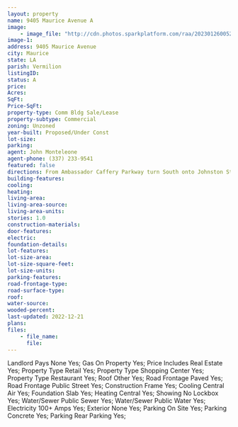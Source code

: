 ```yaml
---
layout: property
name: 9405 Maurice Avenue A
image:
    - image_file: "http://cdn.photos.sparkplatform.com/raa/20230126005256903687000000.jpg"
image-1:
address: 9405 Maurice Avenue
city: Maurice
state: LA
parish: Vermilion
listingID: 
status: A
price: 
Acres: 
SqFt: 
Price-SqFt: 
property-type: Comm Bldg Sale/Lease
property-subtype: Commercial
zoning: Unzoned
year-built: Proposed/Under Const
lot-size: 
parking: 
agent: John Monteleone
agent-phone: (337) 233-9541
featured: false
directions: From Ambassador Caffery Parkway turn South onto Johnston Street (Hwy 167) to Maurice. Johnston Street becomes Maurice Ave in Maurice. Village Station is located on the corner of Maurice Ave (US Hwy 167) at Milton Road (LA Hwy 92)
building-features: 
cooling: 
heating: 
living-area: 
living-area-source: 
living-area-units: 
stories: 1.0
construction-materials: 
door-features: 
electric: 
foundation-details: 
lot-features: 
lot-size-area: 
lot-size-square-feet: 
lot-size-units: 
parking-features: 
road-frontage-type: 
road-surface-type: 
roof: 
water-source: 
wooded-percent: 
last-updated: 2022-12-21
plans: 
files:
    - file_name:
      file:
---
```

Landlord Pays	None	Yes;
Gas	On Property	Yes;
Price Includes	Real Estate	Yes;
Property Type	Retail	Yes;
Property Type	Shopping Center	Yes;
Property Type	Restaurant	Yes;
Roof	Other	Yes;
Road Frontage	Paved	Yes;
Road Frontage	Public Street	Yes;
Construction	Frame	Yes;
Cooling	Central Air	Yes;
Foundation	Slab	Yes;
Heating	Central	Yes;
Showing	No Lockbox	Yes;
Water/Sewer	Public Sewer	Yes;
Water/Sewer	Public Water	Yes;
Electricity	100+ Amps	Yes;
Exterior	None	Yes;
Parking	On Site	Yes;
Parking	Concrete	Yes;
Parking	Rear Parking	Yes;

